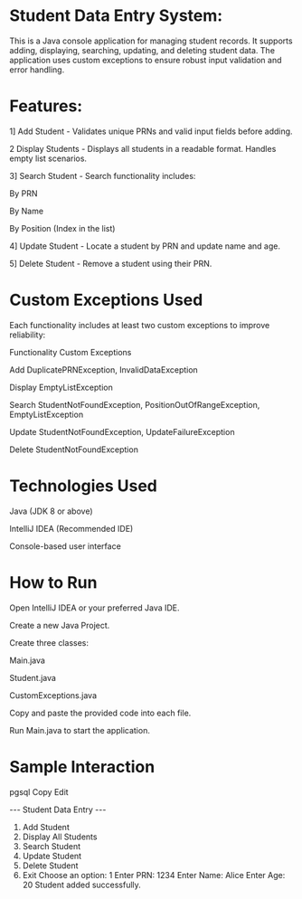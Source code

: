 # Student Data Entry System:

This is a Java console application for managing student records. It supports adding, displaying, searching, updating, and deleting student data. The application uses custom exceptions to ensure robust input validation and error handling.

# Features:

1] Add Student - Validates unique PRNs and valid input fields before adding.

2 Display Students - Displays all students in a readable format. Handles empty list scenarios.

3] Search Student - Search functionality includes:

By PRN

By Name

By Position (Index in the list)

4] Update Student - Locate a student by PRN and update name and age.

5] Delete Student - Remove a student using their PRN.

# Custom Exceptions Used
Each functionality includes at least two custom exceptions to improve reliability:

Functionality	Custom Exceptions

Add	DuplicatePRNException, InvalidDataException

Display	EmptyListException

Search	StudentNotFoundException, PositionOutOfRangeException, EmptyListException

Update	StudentNotFoundException, UpdateFailureException

Delete	StudentNotFoundException

# Technologies Used

Java (JDK 8 or above)

IntelliJ IDEA (Recommended IDE)

Console-based user interface

# How to Run

Open IntelliJ IDEA or your preferred Java IDE.

Create a new Java Project.

Create three classes:

Main.java

Student.java

CustomExceptions.java

Copy and paste the provided code into each file.

Run Main.java to start the application.

# Sample Interaction
pgsql
Copy
Edit

--- Student Data Entry ---
1. Add Student
2. Display All Students
3. Search Student
4. Update Student
5. Delete Student
6. Exit
Choose an option: 1
Enter PRN: 1234
Enter Name: Alice
Enter Age: 20
Student added successfully.
